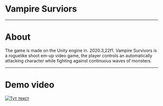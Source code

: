 # Vampire Surviors
____
# About
The game is made on the Unity engine in. 2020.3,22f1. Vampire Survivors is a roguelike shoot em-up video game, the player controls an automatically attacking character while fighting against continuous waves of monsters.
____
# Demo video
[![Тут текст](https://i.ytimg.com/an_webp/41YX6o0hQS4/mqdefault_6s.webp?du=3000&sqp=CPT-rqcG&rs=AOn4CLD5mz00ixVwPsxdYaxgTOMXWmsdOg)](https://www.youtube.com/watch?v=41YX6o0hQS4)

